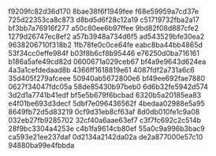f9209fc82d36d170
8bae38f6f1949fee
f68e59959a7cd37e
725d22353ca8c873
d8bd5d6f28c12a19
c51719732fba2a17
bf3bb7a76916f277
a50c80ee6b97ffee
9bd82f08d887cfe2
1279d26747ec8ef2
a57b3948a734d6f5
ad543529bfe30ea2
9638206710f318b2
1fb78fe0c0ce64fe
eabc8ba44bb4865d
53f34cc0effe984f
b03f8b6cf8b95446
e76250d0ba716161
b186a5afe49cd82d
0600671a029ceb67
bf4a9e9643d624ea
4a3a1cefdedaad8b
4366ff1618819e61
4087fdf2a731a6c6
35d405f279afceee
50940ab5672800e6
bf49ee692fae7880
0627f34047fdc05a
58de85430b97beb0
6d6b32fe5942d574
3d2d1a7741b41edf
bf5e5b679f6bcbad
6320b5a20185ea83
e4f01be693d3decf
5dbf7e096436562f
4bedaa02988e5a95
8649fb72d5d83219
0cf9d31eb8cf63af
8d0db010fe1c9a08
032eb27fb9285702
32cf40a6aae63ef7
c3f7fc692c2c514b
28f9bc3304a4253e
c4b1fa9614cb80ef
55a0c9a996b3bac9
ca593e21ee237daf
0d2134a2142da02a
de2a877000e57c10
94880ba99e4fbbda
